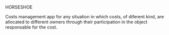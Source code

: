 HORSESHOE

Costs management app for any situation in which costs, of diferent kind, are allocated to different owners through their participation in the object responsable for the cost.